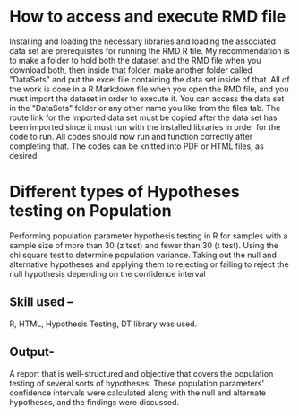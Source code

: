 # How to access and execute RMD file

Installing and loading the necessary libraries and loading the associated data set are prerequisites for running the RMD R file. My recommendation is to make a folder to hold both the dataset and the RMD file when you download both, then inside that folder, make another folder called "DataSets" and put the excel file containing the data set inside of that. All of the work is done in a R Markdown file when you open the RMD file, and you must import the dataset in order to execute it. You can access the data set in the "DataSets" folder or any other name you like from the files tab. The route link for the imported data set must be copied after the data set has been imported since it must run with the installed libraries in order for the code to run. All codes should now run and function correctly after completing that. The codes can be knitted into PDF or HTML files, as desired.

# Different types of Hypotheses testing on Population

Performing population parameter hypothesis testing in R for samples with a sample size of more than 30 (z test) and fewer than 30 (t test). Using the chi square test to determine population variance. Taking out the null and alternative hypotheses and applying them to rejecting or failing to reject the null hypothesis depending on the confidence interval

## Skill used – 

R, HTML, Hypothesis Testing, DT library was used.

## Output-

A report that is well-structured and objective that covers the population testing of several sorts of hypotheses. These population parameters' confidence intervals were calculated along with the null and alternate hypotheses, and the findings were discussed.
